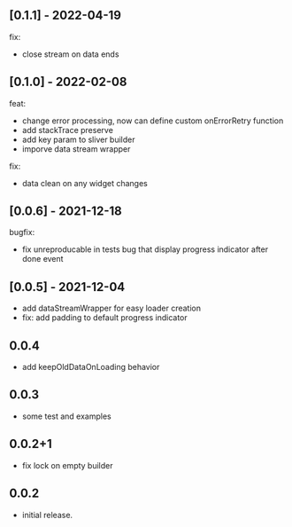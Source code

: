 ## [0.1.1] - 2022-04-19

fix:
- close stream on data ends

## [0.1.0] - 2022-02-08

feat:
- change error processing, now can define custom onErrorRetry function
- add stackTrace preserve
- add key param to sliver builder
- imporve data stream wrapper

fix: 
- data clean on any widget changes


## [0.0.6] - 2021-12-18

bugfix:
- fix unreproducable in tests bug that display progress indicator after done event

## [0.0.5] - 2021-12-04

- add dataStreamWrapper for easy loader creation
- fix: add padding to default progress indicator

## 0.0.4
- add keepOldDataOnLoading behavior

## 0.0.3
- some test and examples

## 0.0.2+1
- fix lock on empty builder

## 0.0.2
- initial release.
